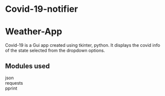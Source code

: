 # Covid-19-notifier
# Weather-App
Covid-19 is a Gui app created using tkinter, python. It displays the covid info of the state selected from the dropdown options.

## Modules used
json<br>
requests<br>
pprint<br>
